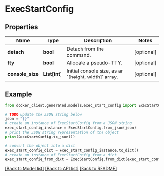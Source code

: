# ExecStartConfig


## Properties

Name | Type | Description | Notes
------------ | ------------- | ------------- | -------------
**detach** | **bool** | Detach from the command. | [optional] 
**tty** | **bool** | Allocate a pseudo-TTY. | [optional] 
**console_size** | **List[int]** | Initial console size, as an &#x60;[height, width]&#x60; array. | [optional] 

## Example

```python
from docker_client.generated.models.exec_start_config import ExecStartConfig

# TODO update the JSON string below
json = "{}"
# create an instance of ExecStartConfig from a JSON string
exec_start_config_instance = ExecStartConfig.from_json(json)
# print the JSON string representation of the object
print(ExecStartConfig.to_json())

# convert the object into a dict
exec_start_config_dict = exec_start_config_instance.to_dict()
# create an instance of ExecStartConfig from a dict
exec_start_config_from_dict = ExecStartConfig.from_dict(exec_start_config_dict)
```
[[Back to Model list]](../README.md#documentation-for-models) [[Back to API list]](../README.md#documentation-for-api-endpoints) [[Back to README]](../README.md)


